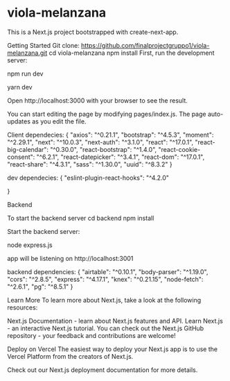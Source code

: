 # viola-melanzana

This is a Next.js project bootstrapped with create-next-app.


Getting Started
Git clone: https://github.com/finalprojectgruppo1/viola-melanzana.git
cd viola-melanzana
npm install
First, run the development server:

npm run dev

yarn dev

Open http://localhost:3000 with your browser to see the result.

You can start editing the page by modifying pages/index.js. The page auto-updates as you edit the file.

Client dependecies:
{
    "axios": "^0.21.1",
    "bootstrap": "^4.5.3",
    "moment": "^2.29.1",
    "next": "^10.0.3",
    "next-auth": "^3.1.0",
    "react": "^17.0.1",
    "react-big-calendar": "^0.30.0",
    "react-bootstrap": "^1.4.0",
    "react-cookie-consent": "^6.2.1",
    "react-datepicker": "^3.4.1",
    "react-dom": "^17.0.1",
    "react-share": "^4.3.1",
    "sass": "^1.30.0",
    "uuid": "^8.3.2"
  }
  
  dev dependecies:
  {
    "eslint-plugin-react-hooks": "^4.2.0"

  }


Backend

To start the backend server
cd backend
npm install

Start the backend server:

node express.js

app will be listening on http://localhost:3001

backend dependencies:
{
    "airtable": "^0.10.1",
    "body-parser": "^1.19.0",
    "cors": "^2.8.5",
    "express": "^4.17.1",
    "knex": "^0.21.15",
    "node-fetch": "^2.6.1",
    "pg": "^8.5.1"
  }

Learn More
To learn more about Next.js, take a look at the following resources:

Next.js Documentation - learn about Next.js features and API.
Learn Next.js - an interactive Next.js tutorial.
You can check out the Next.js GitHub repository - your feedback and contributions are welcome!

Deploy on Vercel
The easiest way to deploy your Next.js app is to use the Vercel Platform from the creators of Next.js.

Check out our Next.js deployment documentation for more details.
